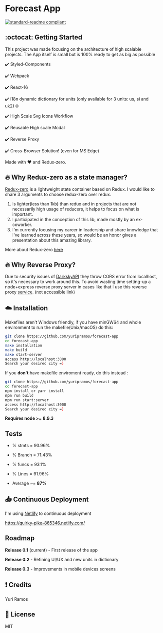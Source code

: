 # Forecast App

[![standard-readme compliant](https://img.shields.io/badge/readme%20style-standard-brightgreen.svg?style=flat-square)](https://github.com/RichardLitt/standard-readme)

## :octocat: Getting Started

This project was made focusing on the architecture of high scalable projects. The App itself is small but is 100% ready to get as big as possible

:heavy_check_mark: Styled-Components

:heavy_check_mark: Webpack

:heavy_check_mark: React-16

:heavy_check_mark: i18n dynamic dictionary for units (only available for 3 units: us, si and uk2) :globe_with_meridians:

:heavy_check_mark: High Scale Svg Icons Workflow

:heavy_check_mark: Reusable High scale Modal

:heavy_check_mark: Reverse Proxy

:heavy_check_mark: Cross-Browser Solution! (even for MS Edge)

Made with :heart: and Redux-zero.

## :fire: Why Redux-zero as a state manager?

[Redux-zero](https://github.com/redux-zero/redux-zero) is a lightweight state container based on Redux.
I would like to share 3 arguments to choose redux-zero over redux.

1. Is lighter(less than 1kb) than redux and in projects that are not necessarily high usage of reducers, it helps to focus on what is important.
2. I participated in the conception of this lib, made mostly by an ex-coworker.
3. I'm currently focusing my career in leadership and share knowledge that I've learned across these years, so would be
   an honor gives a presentation about this amazing library.

More about Redux-zero [here](https://medium.com/@matheusml/introducing-redux-zero-bea42214c7ee)

## :fire: Why Reverse Proxy?

Due to security issues of [DarkskyAPI](https://darksky.net/dev/docs/faq#cross-origin) they throw CORS error from localhost, so it's necessary to work around this. To avoid wasting time setting-up a node+express reverse proxy server in cases like that I use this reverse proxy [service](https://thingproxy.freeboard.io/fetch). (not accessible link)

## :cloud: Installation

Makefiles aren't Windows friendly, if you have minGW64 and whole environment to run the makefile(Unix/macOS) do this:

```sh
git clone https://github.com/yuripramos/forecast-app
cd forecast-app
make installation
make build
make start-server
access http://localhost:3000
Search your desired city =)
```

If you **don't** have makefile enviroment ready, do this instead :

```sh
git clone https://github.com/yuripramos/forecast-app
cd forecast-app
npm install or yarn install
npm run build
npm run start:server
access http://localhost:3000
Search your desired city =)
```

**Requires node >= 8.9.3**

## Tests

- % stmts = 90.96%
- % Branch = 71.43%
- % funcs = 93.1%
- % Lines = 91.96%

- Average ~= **87%**

## :inbox_tray: Continuous Deployment

I'm using [Netlify](https://app.netlify.com) to continuous deployment

https://quirky-pike-865346.netlify.com/

## Roadmap

**Release 0.1** (current) - First release of the app

**Release 0.2** - Refining UI/UX and new units in dictionary

**Release 0.3** - Improvements in mobile devices screens

## :exclamation: Credits

Yuri Ramos

## :scroll: License

MIT
